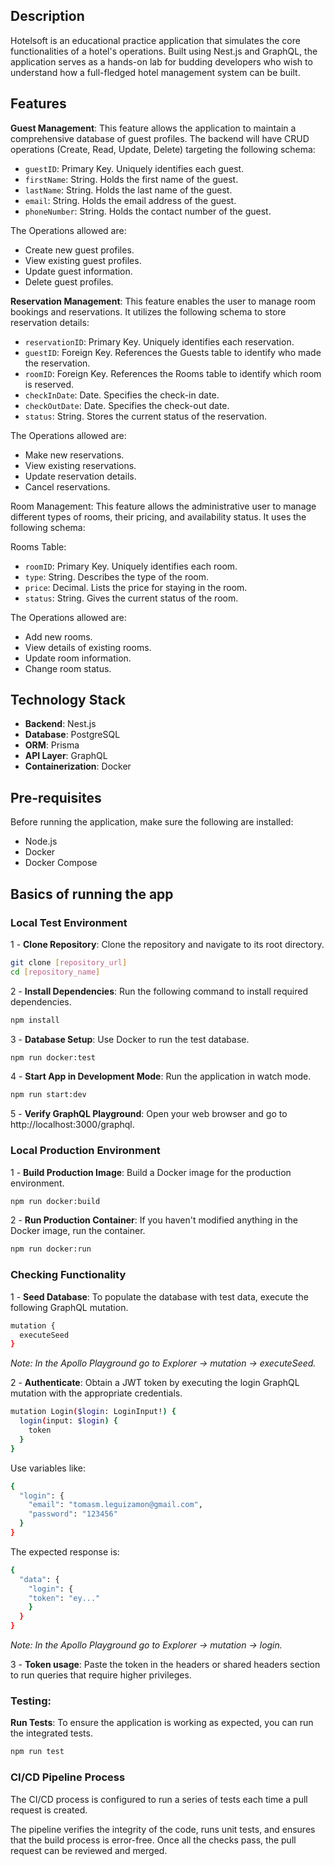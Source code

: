 ## Description

Hotelsoft is an educational practice application that simulates the core functionalities of a hotel's operations. Built using Nest.js and GraphQL, the application serves as a hands-on lab for budding developers who wish to understand how a full-fledged hotel management system can be built.

## Features

**Guest Management**:
   This feature allows the application to maintain a comprehensive database of guest profiles. The backend will have CRUD operations (Create, Read, Update, Delete) targeting the following schema:

- `guestID`: Primary Key. Uniquely identifies each guest.
- `firstName`: String. Holds the first name of the guest.
- `lastName`: String. Holds the last name of the guest.
- `email`: String. Holds the email address of the guest.
- `phoneNumber`: String. Holds the contact number of the guest.

The Operations allowed are:

- Create new guest profiles.
- View existing guest profiles.
- Update guest information.
- Delete guest profiles.


**Reservation Management**:
   This feature enables the user to manage room bookings and reservations. It utilizes the following schema to store reservation details:

- `reservationID`: Primary Key. Uniquely identifies each reservation.
- `guestID`: Foreign Key. References the Guests table to identify who made the reservation.
- `roomID`: Foreign Key. References the Rooms table to identify which room is reserved.
- `checkInDate`: Date. Specifies the check-in date.
- `checkOutDate`: Date. Specifies the check-out date.
- `status`: String. Stores the current status of the reservation.

The Operations allowed are:

- Make new reservations.
- View existing reservations.
- Update reservation details.
- Cancel reservations.

Room Management:
   This feature allows the administrative user to manage different types of rooms, their pricing, and availability status. It uses the following schema:

Rooms Table:

- `roomID`: Primary Key. Uniquely identifies each room.
- `type`: String. Describes the type of the room.
- `price`: Decimal. Lists the price for staying in the room.
- `status`: String. Gives the current status of the room.

The Operations allowed are:

- Add new rooms.
- View details of existing rooms.
- Update room information.
- Change room status.


## Technology Stack
- **Backend**: Nest.js
- **Database**: PostgreSQL
- **ORM**: Prisma
- **API Layer**: GraphQL
- **Containerization**: Docker 

## Pre-requisites
Before running the application, make sure the following are installed:

- Node.js
- Docker
- Docker Compose

## Basics of running the app

### Local Test Environment

1 - **Clone Repository**: Clone the repository and navigate to its root directory.

```bash 
git clone [repository_url]
cd [repository_name]
```

2 - **Install Dependencies**: Run the following command to install required dependencies.

```bash 
npm install
```

3 - **Database Setup**: Use Docker to run the test database.

```bash 
npm run docker:test
```

4 - **Start App in Development Mode**: Run the application in watch mode.

```bash 
npm run start:dev
```

5 - **Verify GraphQL Playground**: Open your web browser and go to http://localhost:3000/graphql.

### Local Production Environment

1 - **Build Production Image**: Build a Docker image for the production environment.

```bash 
npm run docker:build
```

2 - **Run Production Container**: If you haven't modified anything in the Docker image, run the container.

```bash 
npm run docker:run
```

### Checking Functionality

1 - **Seed Database**: To populate the database with test data, execute the following GraphQL mutation.

```bash 
mutation {
  executeSeed
}
```

_Note: In the Apollo Playground go to Explorer -> mutation -> executeSeed._

2 - **Authenticate**: Obtain a JWT token by executing the login GraphQL mutation with the appropriate credentials.

```bash 
mutation Login($login: LoginInput!) {
  login(input: $login) {
    token
  }
}
```

Use variables like:

```bash 
{
  "login": {
    "email": "tomasm.leguizamon@gmail.com",
    "password": "123456"
  }
}
```

The expected response is:

```bash
{
  "data": {
    "login": {
    "token": "ey..."
    }
  }
}
```

_Note: In the Apollo Playground go to Explorer -> mutation -> login._

3 - **Token usage**: Paste the token in the headers or shared headers section to run queries that require higher privileges.


### Testing: 

**Run Tests**: To ensure the application is working as expected, you can run the integrated tests.


```bash 
npm run test
```

### CI/CD Pipeline Process
The CI/CD process is configured to run a series of tests each time a pull request is created. 

The pipeline verifies the integrity of the code, runs unit tests, and ensures that the build process is error-free. Once all the checks pass, the pull request can be reviewed and merged.
